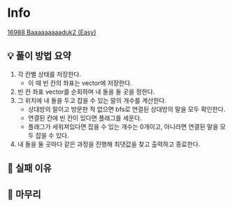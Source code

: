 # Info
[16988 Baaaaaaaaaduk2 (Easy)](https://www.acmicpc.net/problem/16988)

## 💡 풀이 방법 요약
1. 각 칸별 상태를 저장한다.
   - 이 때 빈 칸의 좌표는 vector에 저장한다.
2. 빈 칸 좌표 vector를 순회하며 내 돌을 둘 곳을 정한다.
3. 그 위치에 내 돌을 두고 잡을 수 있는 말의 개수를 계산한다.
   - 상대방의 말이고 방문한 적 없으면 bfs로 연결된 상대방의 말을 모두 확인한다.
   - 연결된 칸에 빈 칸이 있다면 플래그를 세운다.
   - 플래그가 세워져있다면 잡을 수 있는 개수는 0개이고, 아니라면 연결된 말을 모두 잡을 수 있다.
4. 내 돌을 둘 곳마다 같은 과정을 진행해 최댓값을 찾고 출력하고 종료한다.

## 👀 실패 이유

## 🙂 마무리

